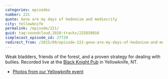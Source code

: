 ```yaml
---
categories: episodes
number: 221
quote: Gone are my days of hedonism and mediocrity
city: Yellowknife
permalink: /episode/221/
guid: tag:soundcloud,2010:tracks/225859016
simplecast_episode_id: 27729
redirect_from: /2015/09/episode-221-gone-are-my-days-of-hedonism-and-mediocrity-yellowknife/
---
```


Weak bladders, friends of the forest, and a proven strategy for dealing with bullies. Recorded live at the [Black Knight Pub](http://www.blackknightpub.com/) in Yellowknife, NT.

- [Photos from our Yellowknife event](https://www.facebook.com/media/set/?set=a.10153313563143600.1073741845.121054468599&type=3)
